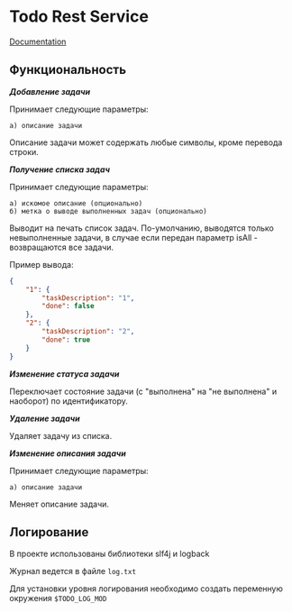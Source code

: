 # Todo Rest Service

[Documentation](https://app.swaggerhub.com/apis-docs/ostapkazak/todo/1.0.0)

## **Функциональность**

**_Добавление задачи_**

Принимает следующие параметры:

    a) описание задачи

Описание задачи может содержать любые символы, кроме перевода строки.

**_Получение списка задач_**

Принимает следующие параметры:

    a) искомое описание (опционально)
    б) метка о выводе выполненных задач (опционально) 

Выводит на печать список задач. По-умолчанию, выводятся только невыполненные задачи, в случае если передан параметр isAll - возвращаются все задачи.

Пример вывода:

```json
{
    "1": {
        "taskDescription": "1",
        "done": false
    },
    "2": {
        "taskDescription": "2",
        "done": true
    }
}
```

**_Изменение статуса задачи_**

Переключает состояние задачи (с "выполнена" на "не выполнена" и наоборот) по идентификатору.

**_Удаление задачи_**

Удаляет задачу из списка.

**_Изменение описания задачи_**

Принимает следующие параметры:

    a) описание задачи

Меняет описание задачи.


## **Логирование**

В проекте использованы библиотеки slf4j и logback

Журнал ведется в файле `log.txt`

Для установки уровня логирования необходимо создать переменную окружения `$TODO_LOG_MOD`


